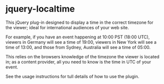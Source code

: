 # jquery-localtime

This jQuery plug-in designed to display a time in the correct timezone for the viewer; ideal for international audiences of your web site.

For example, if you have an event happening at 10:00 PST (18:00 UTC), viewers in Germany will see a time of 19:00, viewers in New York will see a time of 13:00, and those from Sydney, Australia will see a time of 05:00.

This relies on the browsers knowledge of the timezone the viewer is located in; as a content provider, all you need to know is the time in UTC of your event.

See the usage instructions for tull details of how to use the plugin.